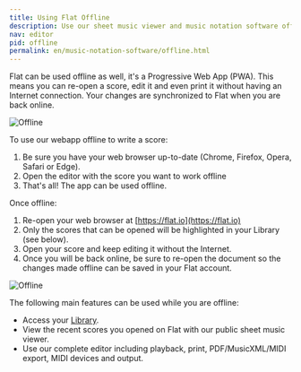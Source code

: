 ```yaml
---
title: Using Flat Offline
description: Use our sheet music viewer and music notation software offline
nav: editor
pid: offline
permalink: en/music-notation-software/offline.html
---
```


Flat can be used offline as well, it's a Progressive Web App (PWA). This means you can re-open a score, edit it and even print it without having an Internet connection. Your changes are synchronized to Flat when you are back online.

![Offline](/help/assets/img/editor/offline.gif)

To use our webapp offline to write a score:

1. Be sure you have your web browser up-to-date (Chrome, Firefox, Opera, Safari or Edge).
2. Open the editor with the score you want to work offline
3. That's all! The app can be used offline.

Once offline:

1. Re-open your web browser at [https://flat.io](https://flat.io)
2. Only the scores that can be opened will be highlighted in your Library (see below).
3. Open your score and keep editing it without the Internet.
4. Once you will be back online, be sure to re-open the document so the changes made offline can be saved in your Flat account.

![Offline](/help/assets/img/editor/offline-library.png)

The following main features can be used while you are offline:

* Access your [Library](https://flat.io/my-library).
* View the recent scores you opened on Flat with our public sheet music viewer.
* Use our complete editor including playback, print, PDF/MusicXML/MIDI export, MIDI devices and output.